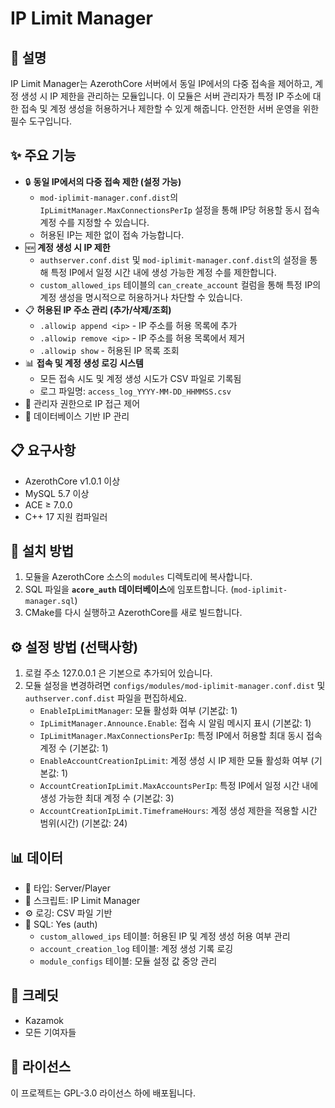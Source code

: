 # IP Limit Manager

## 📝 설명
IP Limit Manager는 AzerothCore 서버에서 동일 IP에서의 다중 접속을 제어하고, 계정 생성 시 IP 제한을 관리하는 모듈입니다.
이 모듈은 서버 관리자가 특정 IP 주소에 대한 접속 및 계정 생성을 허용하거나 제한할 수 있게 해줍니다.
안전한 서버 운영을 위한 필수 도구입니다.

## ✨ 주요 기능
- 🔒 **동일 IP에서의 다중 접속 제한 (설정 가능)**
  - `mod-iplimit-manager.conf.dist`의 `IpLimitManager.MaxConnectionsPerIp` 설정을 통해 IP당 허용할 동시 접속 계정 수를 지정할 수 있습니다.
  - 허용된 IP는 제한 없이 접속 가능합니다.
- 🆕 **계정 생성 시 IP 제한**
  - `authserver.conf.dist` 및 `mod-iplimit-manager.conf.dist`의 설정을 통해 특정 IP에서 일정 시간 내에 생성 가능한 계정 수를 제한합니다.
  - `custom_allowed_ips` 테이블의 `can_create_account` 컬럼을 통해 특정 IP의 계정 생성을 명시적으로 허용하거나 차단할 수 있습니다.
- 📋 **허용된 IP 주소 관리 (추가/삭제/조회)**
  - `.allowip append <ip>` - IP 주소를 허용 목록에 추가
  - `.allowip remove <ip>` - IP 주소를 허용 목록에서 제거
  - `.allowip show` - 허용된 IP 목록 조회
- 📊 **접속 및 계정 생성 로깅 시스템**
  - 모든 접속 시도 및 계정 생성 시도가 CSV 파일로 기록됨
  - 로그 파일명: `access_log_YYYY-MM-DD_HHMMSS.csv`
- 👮 관리자 권한으로 IP 접근 제어
- 💾 데이터베이스 기반 IP 관리

## 📋 요구사항
- AzerothCore v1.0.1 이상
- MySQL 5.7 이상
- ACE ≥ 7.0.0
- C++ 17 지원 컴파일러

## 🚀 설치 방법

1. 모듈을 AzerothCore 소스의 `modules` 디렉토리에 복사합니다.
2. SQL 파일을 **`acore_auth` 데이터베이스**에 임포트합니다. (`mod-iplimit-manager.sql`)
3. CMake를 다시 실행하고 AzerothCore를 새로 빌드합니다.

## ⚙️ 설정 방법 (선택사항)

1. 로컬 주소 127.0.0.1 은 기본으로 추가되어 있습니다.
2. 모듈 설정을 변경하려면 `configs/modules/mod-iplimit-manager.conf.dist` 및 `authserver.conf.dist` 파일을 편집하세요.
   - `EnableIpLimitManager`: 모듈 활성화 여부 (기본값: 1)
   - `IpLimitManager.Announce.Enable`: 접속 시 알림 메시지 표시 (기본값: 1)
   - `IpLimitManager.MaxConnectionsPerIp`: 특정 IP에서 허용할 최대 동시 접속 계정 수 (기본값: 1)
   - `EnableAccountCreationIpLimit`: 계정 생성 시 IP 제한 모듈 활성화 여부 (기본값: 1)
   - `AccountCreationIpLimit.MaxAccountsPerIp`: 특정 IP에서 일정 시간 내에 생성 가능한 최대 계정 수 (기본값: 3)
   - `AccountCreationIpLimit.TimeframeHours`: 계정 생성 제한을 적용할 시간 범위(시간) (기본값: 24)

## 📊 데이터
- 📌 타입: Server/Player
- 📜 스크립트: IP Limit Manager
- ⚙️ 로깅: CSV 파일 기반
- 💾 SQL: Yes (auth)
  - `custom_allowed_ips` 테이블: 허용된 IP 및 계정 생성 허용 여부 관리
  - `account_creation_log` 테이블: 계정 생성 기록 로깅
  - `module_configs` 테이블: 모듈 설정 값 중앙 관리

## 👥 크레딧
- Kazamok
- 모든 기여자들

## 📄 라이선스
이 프로젝트는 GPL-3.0 라이선스 하에 배포됩니다.